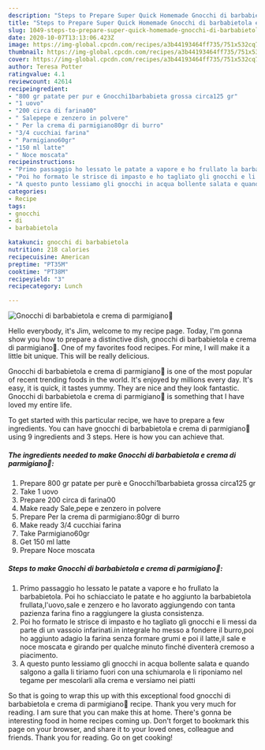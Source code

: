 ```yaml
---
description: "Steps to Prepare Super Quick Homemade Gnocchi di barbabietola e crema di parmigiano🌺"
title: "Steps to Prepare Super Quick Homemade Gnocchi di barbabietola e crema di parmigiano🌺"
slug: 1049-steps-to-prepare-super-quick-homemade-gnocchi-di-barbabietola-e-crema-di-parmigiano
date: 2020-10-07T13:13:06.423Z
image: https://img-global.cpcdn.com/recipes/a3b44193464ff735/751x532cq70/gnocchi-di-barbabietola-e-crema-di-parmigiano🌺-recipe-main-photo.jpg
thumbnail: https://img-global.cpcdn.com/recipes/a3b44193464ff735/751x532cq70/gnocchi-di-barbabietola-e-crema-di-parmigiano🌺-recipe-main-photo.jpg
cover: https://img-global.cpcdn.com/recipes/a3b44193464ff735/751x532cq70/gnocchi-di-barbabietola-e-crema-di-parmigiano🌺-recipe-main-photo.jpg
author: Teresa Potter
ratingvalue: 4.1
reviewcount: 42614
recipeingredient:
- "800 gr patate per pur e Gnocchi1barbabieta grossa circa125 gr"
- "1 uovo"
- "200 circa di farina00"
- " Salepepe e zenzero in polvere"
- " Per la crema di parmigiano80gr di burro"
- "3/4 cucchiai farina"
- " Parmigiano60gr"
- "150 ml latte"
- " Noce moscata"
recipeinstructions:
- "Primo passaggio ho lessato le patate a vapore e ho frullato la barbabietola. Poi ho schiacciato le patate e ho aggiunto la barbabietola frullata,l&#39;uovo,sale e zenzero e ho lavorato aggiungendo con tanta pazienza farina fino a raggiungere la giusta consistenza."
- "Poi ho formato le strisce di impasto e ho tagliato gli gnocchi e li messi da parte di un vassoio infarinati.in integrale ho messo a fondere il burro,poi ho aggiunto adagio la farina senza formare grumi e poi il latte,il sale e noce moscata e girando per qualche minuto finché diventerà cremoso a piacimento."
- "A questo punto lessiamo gli gnocchi in acqua bollente salata e quando salgono a galla li tiriamo fuori con una schiumarola e li riponiamo nel tegame per mescolarli alla crema e versiamo nei piatti"
categories:
- Recipe
tags:
- gnocchi
- di
- barbabietola

katakunci: gnocchi di barbabietola 
nutrition: 218 calories
recipecuisine: American
preptime: "PT35M"
cooktime: "PT38M"
recipeyield: "3"
recipecategory: Lunch

---
```



![Gnocchi di barbabietola e crema di parmigiano🌺](https://img-global.cpcdn.com/recipes/a3b44193464ff735/751x532cq70/gnocchi-di-barbabietola-e-crema-di-parmigiano🌺-recipe-main-photo.jpg)

Hello everybody, it's Jim, welcome to my recipe page. Today, I'm gonna show you how to prepare a distinctive dish, gnocchi di barbabietola e crema di parmigiano🌺. One of my favorites food recipes. For mine, I will make it a little bit unique. This will be really delicious.

Gnocchi di barbabietola e crema di parmigiano🌺 is one of the most popular of recent trending foods in the world. It's enjoyed by millions every day. It's easy, it is quick, it tastes yummy. They are nice and they look fantastic. Gnocchi di barbabietola e crema di parmigiano🌺 is something that I have loved my entire life.




To get started with this particular recipe, we have to prepare a few ingredients. You can have gnocchi di barbabietola e crema di parmigiano🌺 using 9 ingredients and 3 steps. Here is how you can achieve that.

<!--inarticleads1-->

##### The ingredients needed to make Gnocchi di barbabietola e crema di parmigiano🌺:

1. Prepare 800 gr patate per purè e Gnocchi1barbabieta grossa circa125 gr
1. Take 1 uovo
1. Prepare 200 circa di farina00
1. Make ready  Sale,pepe e zenzero in polvere
1. Prepare  Per la crema di parmigiano:80gr di burro
1. Make ready 3/4 cucchiai farina
1. Take  Parmigiano60gr
1. Get 150 ml latte
1. Prepare  Noce moscata




<!--inarticleads2-->

##### Steps to make Gnocchi di barbabietola e crema di parmigiano🌺:

1. Primo passaggio ho lessato le patate a vapore e ho frullato la barbabietola. Poi ho schiacciato le patate e ho aggiunto la barbabietola frullata,l&#39;uovo,sale e zenzero e ho lavorato aggiungendo con tanta pazienza farina fino a raggiungere la giusta consistenza.
1. Poi ho formato le strisce di impasto e ho tagliato gli gnocchi e li messi da parte di un vassoio infarinati.in integrale ho messo a fondere il burro,poi ho aggiunto adagio la farina senza formare grumi e poi il latte,il sale e noce moscata e girando per qualche minuto finché diventerà cremoso a piacimento.
1. A questo punto lessiamo gli gnocchi in acqua bollente salata e quando salgono a galla li tiriamo fuori con una schiumarola e li riponiamo nel tegame per mescolarli alla crema e versiamo nei piatti




So that is going to wrap this up with this exceptional food gnocchi di barbabietola e crema di parmigiano🌺 recipe. Thank you very much for reading. I am sure that you can make this at home. There's gonna be interesting food in home recipes coming up. Don't forget to bookmark this page on your browser, and share it to your loved ones, colleague and friends. Thank you for reading. Go on get cooking!
